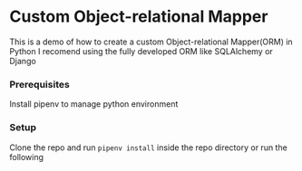 # Custom Object-relational Mapper
This is a demo of how to create a custom Object-relational Mapper(ORM) in Python
I recomend using the fully developed ORM like SQLAlchemy or Django

### Prerequisites
Install pipenv to manage python environment

### Setup
Clone the repo and run ```pipenv install``` inside the repo directory or run the following
